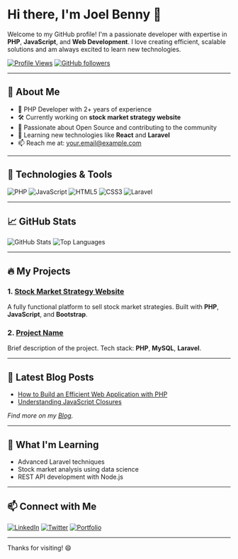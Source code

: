 # Hi there, I'm Joel Benny 👋

Welcome to my GitHub profile! I'm a passionate developer with expertise in **PHP**, **JavaScript**, and **Web Development**. I love creating efficient, scalable solutions and am always excited to learn new technologies.

[![Profile Views](https://komarev.com/ghpvc/?username=yourusername&color=blue)](https://github.com/yourusername) 
[![GitHub followers](https://img.shields.io/github/followers/yourusername?label=Follow&style=social)](https://github.com/yourusername)

---

## 🚀 About Me

- 💼 PHP Developer with 2+ years of experience
- 🛠️ Currently working on **stock market strategy website**
- 🎯 Passionate about Open Source and contributing to the community
- 🌱 Learning new technologies like **React** and **Laravel**
- 📫 Reach me at: your.email@example.com

---

## 🔧 Technologies & Tools

![PHP](https://img.shields.io/badge/-PHP-777BB4?style=flat&logo=php&logoColor=white)
![JavaScript](https://img.shields.io/badge/-JavaScript-F7DF1E?style=flat&logo=javascript&logoColor=black)
![HTML5](https://img.shields.io/badge/-HTML5-E34F26?style=flat&logo=html5&logoColor=white)
![CSS3](https://img.shields.io/badge/-CSS3-1572B6?style=flat&logo=css3)
![Laravel](https://img.shields.io/badge/-Laravel-FF2D20?style=flat&logo=laravel&logoColor=white)

---

## 📈 GitHub Stats

![GitHub Stats](https://github-readme-stats.vercel.app/api?username=yourusername&show_icons=true&theme=radical)
![Top Languages](https://github-readme-stats.vercel.app/api/top-langs/?username=yourusername&layout=compact&theme=radical)

---

## 🔥 My Projects

### 1. **[Stock Market Strategy Website](https://github.com/yourusername/stock-market-strategy)**

A fully functional platform to sell stock market strategies. Built with **PHP**, **JavaScript**, and **Bootstrap**.

### 2. **[Project Name](https://github.com/yourusername/project-name)**

Brief description of the project. Tech stack: **PHP**, **MySQL**, **Laravel**.

---

## 📝 Latest Blog Posts

- [How to Build an Efficient Web Application with PHP](https://blog.example.com/php-web-application)
- [Understanding JavaScript Closures](https://blog.example.com/javascript-closures)

*Find more on my [Blog](https://blog.example.com).*

---

## 🌱 What I'm Learning

- Advanced Laravel techniques
- Stock market analysis using data science
- REST API development with Node.js

---

## 📫 Connect with Me

[![LinkedIn](https://img.shields.io/badge/-LinkedIn-0A66C2?style=flat&logo=linkedin&logoColor=white)](https://linkedin.com/in/yourusername)
[![Twitter](https://img.shields.io/badge/-Twitter-1DA1F2?style=flat&logo=twitter&logoColor=white)](https://twitter.com/yourusername)
[![Portfolio](https://img.shields.io/badge/Portfolio-000000?style=flat&logo=icon&logoColor=white)](https://yourportfolio.com)

---

Thanks for visiting! 😄
